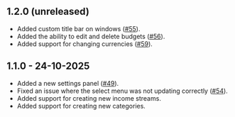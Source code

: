 
## 1.2.0 (unreleased)

- Added custom title bar on windows ([#55](https://github.com/snubwoody/folio/pull/55)).
- Added the ability to edit and delete budgets ([#56](https://github.com/snubwoody/folio/pull/55)).
- Added support for changing currencies ([#59](https://github.com/snubwoody/folio/pull/59)).

## 1.1.0 - 24-10-2025

- Added a new settings panel ([#49](https://github.com/snubwoody/folio/pull/49)).
- Fixed an issue where the select menu was not updating
correctly ([#54](https://github.com/snubwoody/folio/pull/54)).
- Added support for creating new income streams.
- Added support for creating new categories.
